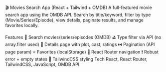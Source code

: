 🎬 Movies Search App (React + Tailwind + OMDB)
A full-featured movie search app using the OMDB API. Search by title/keyword, filter by type (Movie/Series/Episode), view details, paginate results, and manage favorites locally.

Features
🔎 Search movies/series/episodes (OMDB)
⛳ Type filter via API (no array.filter used)
📄 Details page with plot, cast, ratings
⏭️ Pagination (API page param)
⭐ Favorites (localStorage)
🧭 React Router navigation
❗ Robust error + empty states
🎨 TailwindCSS styling
Tech
React, React Router, TailwindCSS, JavaScript, OMDB API

